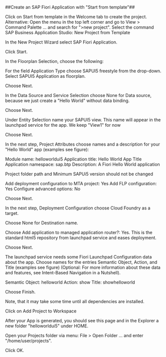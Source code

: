 
##Create an SAP Fiori Application with "Start from template"##


Click on Start from template in the Welcome tab to create the project.
Alternative: Open the menu in the top left corner and go to View > Command Palette ... and search for ">new project". Select the command SAP Business Application Studio: New Project from Template



In the New Project Wizard select SAP Fiori Application.

Click Start.




In the Floorplan Selection, choose the following:

For the field Application Type choose SAPUI5 freestyle from the drop-down.
Select SAPUI5 Application as floorplan.

Choose Next.




In the Data Source and Service Selection choose None for Data source, because we just create a "Hello World" without data binding.

Choose Next.




Under Entity Selection name your SAPUI5 view. This name will appear in the launchpad service for the app. We keep "View1" for now

Choose Next.



In the next step, Project Attributes choose names and a description for your "Hello World" app (examples see figure):

Module name: helloworldui5
Application title: Hello World App Title
Application namespace: sap.btp
Description: A Fiori Hello World application 

Project folder path and Minimum SAPUi5 version should not be changed

Add deployment configuration to MTA project: Yes 
Add FLP configuration: Yes
Configure advanced options: No

Choose Next.




In the next step, Deployment Configuration choose Cloud Foundry as a target.

Choose None for Destination name.

Choose Add application to managed application router?: Yes.
This is the standard html5 repository from launchpad service and eases deployment.

Choose Next.




The launchpad service needs some Fiori Launchpad Configuration data about the app. Choose names for the entries Semantic Object, Action, and Title (examples see figure)
(Optional: For more information about these data and features, see Intent-Based Navigation in a Nutshell).

Semantic Object: helloworld
Action: show
Title: showhelloworld



Choose Finish.

Note, that it may take some time until all dependencies are installed.

Click on Add Project to Workspace



After your App is generated, you should see this page and in the Explorer a new folder "helloworldui5" under HOME.



Open your Projects folder via menu: File > Open Folder ... and enter "/home/user/projects".

Click OK.


 

 

 
